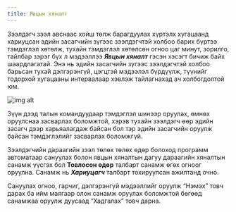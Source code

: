```yaml
---
title: Явцын хяналт
---	
```

Зээлдэгч зээл авснаас хойш төлж барагдуулах хүртэлх хугацаанд хариуцсан эдийн засагчийн зүгээс зээлдэгчтэй холбоо барих бүртээ тэмдэглэл хөтөлж, тухайн тэмдэглэл хөтөлсөн огноо цаг минут, зорилго, тайлбар зэрэг бүх л мэдээллээ _**Явцын хяналт**_ гэсэн хэсэгт бичиж байх шаардлагатай. Энэ нь эдийн засагчийн зүгээс зээлдэгчтэй холбоо барьсан тухай дэлгэрэнгүй, цэгцтэй мэдээлэл бүрдүүлж, түүнийг тодорхой хугацааны интервалаар хэвлэж тайлагнахад ач холбогдолтой юм.
 
![img alt](/img/hynalt.png)

Зүүн дээд талын командуудаар тэмдэглэл шинээр оруулах, өмнөх оруулснаа засварлах боломжтой, хэрэв тухайн зээлдэгч өөр эдийн засагч дээр харьяалагдаж байсан бол тэр эдийн засагчийн оруулж байсан тэмдэглэлийг засварлах боломжгүй. 

Зээлдэгчийн дараагийн зээл төлөх төлөх өдөр болоход программ автоматаар сануулах болон явцын хяналтын дагуу дараагийн хяналтын санамж үүсгэх бол **Товлосон өдөр** талбарт санамж өгөх огноог оруулна. Санамж нь _**Хариуцагч**_ талбарт тохируулсан ажилтанд очно.  
 

Сануулах огноо, гарчиг, дэлгэрэнгүй мэдээллийг оруулж “Нэмэх” товч дарах ба ийм маягаар олон санамж оруулах боломжтой бөгөөд санамжаа оруулж дуусаад “Хадгалах” товч дарна.
